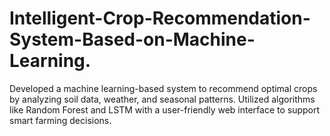 # Intelligent-Crop-Recommendation-System-Based-on-Machine-Learning.
Developed a machine learning-based system to recommend optimal crops by analyzing soil data, weather, and seasonal patterns. Utilized algorithms like Random Forest and LSTM with a user-friendly web interface to support smart farming decisions.
